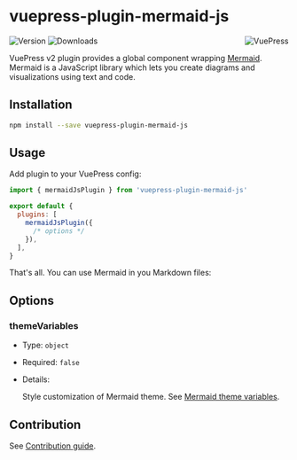 # vuepress-plugin-mermaid-js

<img src="https://avatars.githubusercontent.com/u/48539483?s=100" align="right" alt="VuePress" />

![Version](https://img.shields.io/npm/v/vuepress-plugin-mermaid-js.svg)
![Downloads](https://img.shields.io/npm/dm/vuepress-plugin-mermaid-js.svg)

VuePress v2 plugin provides a global component wrapping [Mermaid](https://mermaid-js.github.io/mermaid). Mermaid is a JavaScript library which lets you create diagrams and visualizations using text and code.

## Installation

```sh
npm install --save vuepress-plugin-mermaid-js
```

## Usage

Add plugin to your VuePress config:

```js
import { mermaidJsPlugin } from 'vuepress-plugin-mermaid-js'

export default {
  plugins: [
    mermaidJsPlugin({
      /* options */
    }),
  ],
}
```

That's all. You can use Mermaid in you Markdown files:

## Options

### themeVariables

- Type: `object`

- Required: `false`

- Details:

  Style customization of Mermaid theme. See [Mermaid theme variables](https://mermaid-js.github.io/mermaid/#/theming?id=customizing-themes-with-themevariables).

## Contribution

See [Contribution guide](https://github.com/azat-io/azat-io/blob/main/contributing.md).
